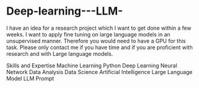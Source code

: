 # Deep-learning---LLM-
I have an idea for a research project which I want to get done within a few weeks.  I want to apply fine tuning on large language models in an unsupervised manner.  Therefore you would need to have a GPU for this task.  Please only contact me if you have time and if you are proficient with research and with Large language models.

Skills and Expertise
Machine Learning 
Python 
Deep Learning
Neural Network
Data Analysis 
Data Science 
Artificial Intelligence
Large Language Model 
LLM Prompt
